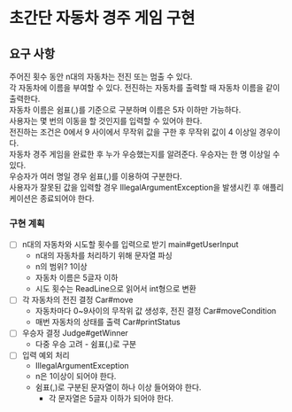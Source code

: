 # 초간단 자동차 경주 게임 구현


## 요구 사항
주어진 횟수 동안 n대의 자동차는 전진 또는 멈출 수 있다.  
각 자동차에 이름을 부여할 수 있다. 전진하는 자동차를 출력할 때 자동차 이름을 같이 출력한다.  
자동차 이름은 쉼표(,)를 기준으로 구분하며 이름은 5자 이하만 가능하다.  
사용자는 몇 번의 이동을 할 것인지를 입력할 수 있어야 한다.  
전진하는 조건은 0에서 9 사이에서 무작위 값을 구한 후 무작위 값이 4 이상일 경우이다.  
자동차 경주 게임을 완료한 후 누가 우승했는지를 알려준다. 우승자는 한 명 이상일 수 있다.  
우승자가 여러 명일 경우 쉼표(,)를 이용하여 구분한다.  
사용자가 잘못된 값을 입력할 경우 IllegalArgumentException을 발생시킨 후 애플리케이션은 종료되어야 한다.  

### 구현 계획
- [ ] n대의 자동차와 시도할 횟수를 입력으로 받기 main#getUserInput
  - n대의 자동차를 처리하기 위해 문자열 파싱
  - n의 범위? 1이상
  - 자동차 이름은 5글자 이하
  - 시도 횟수는 ReadLine으로 읽어서 int형으로 변환
- [ ] 각 자동차의 전진 결정 Car#move
  - 자동차마다 0~9사이의 무작위 값 생성후, 전진 결정 Car#moveCondition
  - 매번 자동차의 상태를 출력 Car#printStatus
- [ ] 우승자 결정 Judge#getWinner
  - 다중 우승 고려 - 쉼표(,)로 구분
- [ ] 입력 예외 처리
  - IllegalArgumentException
  - n은 1이상이 되어야 한다.
  - 쉼표(,)로 구분된 문자열이 하나 이상 들어와야 한다.
    - 각 문자열은 5글자 이하가 되어야 한다.

